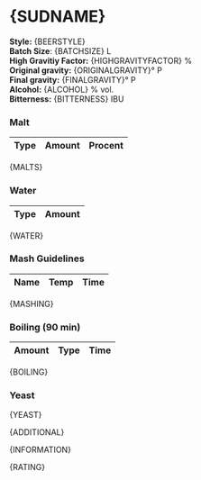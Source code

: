 # {SUDNAME}

**Style:** {BEERSTYLE}  
**Batch Size**: {BATCHSIZE} L  
**High Gravitiy Factor:** {HIGHGRAVITYFACTOR} %  
**Original gravity:** {ORIGINALGRAVITY}° P  
**Final gravity:** {FINALGRAVITY}° P  
**Alcohol:** {ALCOHOL} % vol.  
**Bitterness:** {BITTERNESS} IBU  

### Malt

| Type       | Amount | Procent |
| ---------- | ------ | ------- |
{MALTS}

### Water

| Type   | Amount |
| ------ | ------ |
{WATER}

### Mash Guidelines 

| Name          | Temp  | Time   |
| ------------- | ----- | ------ |
{MASHING}

### Boiling (90 min)

| Amount | Type               | Time               |
| ------ | ------------------ | ------------------ |
{BOILING}

### Yeast

{YEAST}

{ADDITIONAL}  

{INFORMATION}

{RATING}
